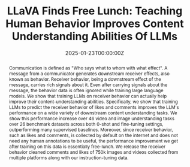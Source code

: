 ---
title: "LLaVA Finds Free Lunch: Teaching Human Behavior Improves Content Understanding Abilities Of LLMs"
authors:
- Somesh Singh
- Harini SI
- Yaman Kumar Singla
- Veeky Baths
- Rajiv Ratn Shah
- Changyou Chen
- Balaji Krishnamurthy

date: "2025-01-23T00:00:00Z"
doi: ""

publishDate: "2025-01-23T00:00:00Z"

publication_types: ["conference"]

publication: "International Conference on Learning Representations (ICLR)"
publication_short: "ICLR"

abstract: "Communication is defined as \"Who says what to whom with what effect\". A message from a communicator generates downstream receiver effects, also known as behavior. Receiver behavior, being a downstream effect of the message, carries rich signals about it. Even after carrying signals about the message, the behavior data is often ignored while training large language models. We show that training LLMs on receiver behavior can actually help improve their content-understanding abilities. Specifically, we show that training LLMs to predict the receiver behavior of likes and comments improves the LLM's performance on a wide variety of downstream content understanding tasks. We show this performance increase over 46 video and image understanding tasks over 26 benchmark datasets across both 0-shot and fine-tuning settings, outperforming many supervised baselines. Moreover, since receiver behavior, such as likes and comments, is collected by default on the internet and does not need any human annotations to be useful, the performance improvement we get after training on this data is essentially free-lunch. We release the receiver behavior cleaned comments and likes of 750k images and videos collected from multiple platforms along with our instruction-tuning data."

summary: "Communication is defined as \"Who says what to whom with what effect\". A message from a communicator generates downstream receiver effects, also known as behavior. Receiver behavior, being a downstream effect of the message, carries rich signals about it. Even after carrying signals about the message, the behavior data is often ignored while training large language models. We show that training LLMs on receiver behavior can actually help improve their content-understanding abilities. Specifically, we show that training LLMs to predict the receiver behavior of likes and comments improves the LLM's performance on a wide variety of downstream content understanding tasks. We show this performance increase over 46 video and image understanding tasks over 26 benchmark datasets across both 0-shot and fine-tuning settings, outperforming many supervised baselines. Moreover, since receiver behavior, such as likes and comments, is collected by default on the internet and does not need any human annotations to be useful, the performance improvement we get after training on this data is essentially free-lunch. We release the receiver behavior cleaned comments and likes of 750k images and videos collected from multiple platforms along with our instruction-tuning data."

tags:
- LLMs
- VLMs
- Image Understanding
- Video Understanding
- Behavior

featured: true



links:
url_pdf: "https://openreview.net/forum?id=ff2V3UR9sC"
url_code: ""
url_dataset: ""
url_poster: ""
url_project: ""
url_slides: ""
url_source: ""
url_video: ""

image:
  caption: "LLaVA Finds Free Lunch: Teaching Human Behavior Improves Content Understanding Abilities Of LLMs"
  focal_point: "Smart"
  preview_only: false
  alt_text: "LLaVA Finds Free Lunch: Teaching Human Behavior Improves Content Understanding Abilities Of LLMs"

projects: []
slides: ""
---